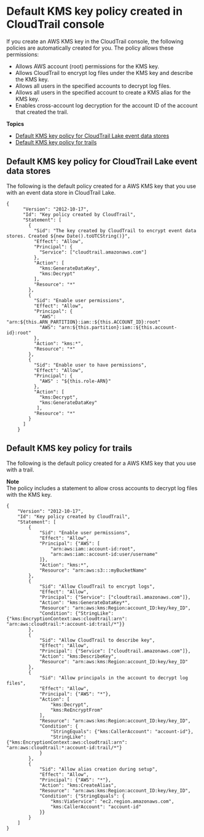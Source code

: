 # Default KMS key policy created in CloudTrail console<a name="default-kms-key-policy"></a>

If you create an AWS KMS key in the CloudTrail console, the following policies are automatically created for you\. The policy allows these permissions:
+ Allows AWS account \(root\) permissions for the KMS key\.
+ Allows CloudTrail to encrypt log files under the KMS key and describe the KMS key\.
+ Allows all users in the specified accounts to decrypt log files\.
+ Allows all users in the specified account to create a KMS alias for the KMS key\.
+ Enables cross\-account log decryption for the account ID of the account that created the trail\. 

**Topics**
+ [Default KMS key policy for CloudTrail Lake event data stores](#default-kms-key-policy-eds)
+ [Default KMS key policy for trails](#default-kms-key-policy-trail)

## Default KMS key policy for CloudTrail Lake event data stores<a name="default-kms-key-policy-eds"></a>

The following is the default policy created for a AWS KMS key that you use with an event data store in CloudTrail Lake\.

```
{
      "Version": "2012-10-17",
      "Id": "Key policy created by CloudTrail",
      "Statement": [
        {
          "Sid": "The key created by CloudTrail to encrypt event data stores. Created ${new Date().toUTCString()}",
          "Effect": "Allow",
          "Principal": {
            "Service": ["cloudtrail.amazonaws.com"]
          },
          "Action": [
            "kms:GenerateDataKey",
            "kms:Decrypt"
          ],
          "Resource": "*"
        },
        {
          "Sid": "Enable user permissions",
          "Effect": "Allow",
          "Principal": {
            "AWS": "arn:${this.ARN_PARTITION}:iam::${this.ACCOUNT_ID}:root"
            "AWS": "arn:${this.partition}:iam::${this.account-id}:root"
          },
          "Action": "kms:*",
          "Resource": "*"
        },
        {
          "Sid": "Enable user to have permissions",
          "Effect": "Allow",
          "Principal": {
            "AWS" : "${this.role-ARN}"
          },
          "Action": [
            "kms:Decrypt",
            "kms:GenerateDataKey"
           ],
          "Resource": "*"
        }
      ]
    }
```

## Default KMS key policy for trails<a name="default-kms-key-policy-trail"></a>

The following is the default policy created for a AWS KMS key that you use with a trail\.

**Note**  
The policy includes a statement to allow cross accounts to decrypt log files with the KMS key\.

```
{
    "Version": "2012-10-17",
    "Id": "Key policy created by CloudTrail",
    "Statement": [
        {
            "Sid": "Enable user permissions",
            "Effect": "Allow",
            "Principal": {"AWS": [
                "arn:aws:iam::account-id:root",
                "arn:aws:iam::account-id:user/username"
            ]},
            "Action": "kms:*",
            "Resource": "arn:aws:s3:::myBucketName"
        },
        {
            "Sid": "Allow CloudTrail to encrypt logs",
            "Effect": "Allow",
            "Principal": {"Service": ["cloudtrail.amazonaws.com"]},
            "Action": "kms:GenerateDataKey*",
            "Resource": "arn:aws:kms:Region:account_ID:key/key_ID",
            "Condition": {"StringLike": {"kms:EncryptionContext:aws:cloudtrail:arn": "arn:aws:cloudtrail:*:account-id:trail/*"}}
        },
        {
            "Sid": "Allow CloudTrail to describe key",
            "Effect": "Allow",
            "Principal": {"Service": ["cloudtrail.amazonaws.com"]},
            "Action": "kms:DescribeKey",
            "Resource": "arn:aws:kms:Region:account_ID:key/key_ID"
        },
        {
            "Sid": "Allow principals in the account to decrypt log files",
            "Effect": "Allow",
            "Principal": {"AWS": "*"},
            "Action": [
                "kms:Decrypt",
                "kms:ReEncryptFrom"
            ],
            "Resource": "arn:aws:kms:Region:account_ID:key/key_ID",
            "Condition": {
                "StringEquals": {"kms:CallerAccount": "account-id"},
                "StringLike": {"kms:EncryptionContext:aws:cloudtrail:arn": "arn:aws:cloudtrail:*:account-id:trail/*"}
            }
        },
        {
            "Sid": "Allow alias creation during setup",
            "Effect": "Allow",
            "Principal": {"AWS": "*"},
            "Action": "kms:CreateAlias",
            "Resource": "arn:aws:kms:Region:account_ID:key/key_ID",
            "Condition": {"StringEquals": {
                "kms:ViaService": "ec2.region.amazonaws.com",
                "kms:CallerAccount": "account-id"
            }}
        }
    ]
}
```